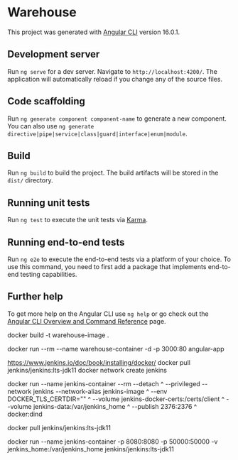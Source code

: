 # Warehouse

This project was generated with [Angular CLI](https://github.com/angular/angular-cli) version 16.0.1.

## Development server

Run `ng serve` for a dev server. Navigate to `http://localhost:4200/`. The application will automatically reload if you change any of the source files.

## Code scaffolding

Run `ng generate component component-name` to generate a new component. You can also use `ng generate directive|pipe|service|class|guard|interface|enum|module`.

## Build

Run `ng build` to build the project. The build artifacts will be stored in the `dist/` directory.

## Running unit tests

Run `ng test` to execute the unit tests via [Karma](https://karma-runner.github.io).

## Running end-to-end tests

Run `ng e2e` to execute the end-to-end tests via a platform of your choice. To use this command, you need to first add a package that implements end-to-end testing capabilities.

## Further help

To get more help on the Angular CLI use `ng help` or go check out the [Angular CLI Overview and Command Reference](https://angular.io/cli) page.



docker build -t warehouse-image . 

docker run --rm --name warehouse-container -d -p 3000:80 angular-app


https://www.jenkins.io/doc/book/installing/docker/
docker pull jenkins/jenkins:lts-jdk11
docker network create jenkins

  docker run --name jenkins-container --rm --detach ^
  --privileged --network jenkins --network-alias jenkins-image ^
  --env DOCKER_TLS_CERTDIR="" ^
  --volume jenkins-docker-certs:/certs/client ^
  --volume jenkins-data:/var/jenkins_home ^
  --publish 2376:2376 ^
  docker:dind

  docker pull jenkins/jenkins:lts-jdk11

  docker run --name jenkins-container -p 8080:8080 -p 50000:50000 -v jenkins_home:/var/jenkins_home jenkins/jenkins:lts-jdk11
